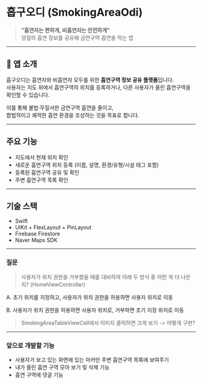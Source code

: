 # 흡구오디 (SmokingAreaOdi)

> **"흡연자는 편하게, 비흡연자는 안전하게"**  
> 양질의 흡연 정보를 공유해 금연구역 흡연을 막는 앱

---

## 📱 앱 소개

흡구오디는 흡연자와 비흡연자 모두를 위한 **흡연구역 정보 공유 플랫폼**입니다.  
사용자는 지도 위에서 흡연구역의 위치를 등록하거나, 다른 사용자가 올린 흡연구역을 확인할 수 있습니다.

이를 통해 불법·무질서한 금연구역 흡연을 줄이고,  
합법적이고 쾌적한 흡연 환경을 조성하는 것을 목표로 합니다.

---

## 주요 기능

- 지도에서 현재 위치 확인  
- 새로운 흡연구역 위치 등록 (이름, 설명, 환경/유형/시설 태그 포함)  
- 등록된 흡연구역 공유 및 확인  
- 주변 흡연구역 목록 확인  

---

## 기술 스택

- Swift  
- UIKit + FlexLayout + PinLayout  
- Firebase Firestore  
- Naver Maps SDK  

---

### 질문

> 사용자가 위치 권한을 거부했을 때를 대비하여 아래 두 방식 중 어떤 게 더 나은지? (HomeViewController)

A. 초기 위치를 지정하고, 사용자가 위치 권한을 허용하면 사용자 위치로 이동

B. 사용자가 위치 권한을 허용하면 사용자 위치로, 거부하면 초기 지정 위치로 이동

> SmokingAreaTableViewCell에서 이미지 클릭하면 크게 보기 -> 어떻게 구현?

---

### 앞으로 개발할 기능

- 사용자가 보고 있는 화면에 있는 마커만 주변 흡연구역 목록에 보여주기
- 내가 올린 흡연 구역 모아 보기 및 삭제 기능
- 흡연 구역에 댓글 기능


